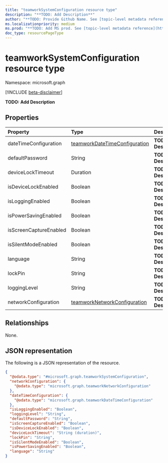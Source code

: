 ```yaml
---
title: "teamworkSystemConfiguration resource type"
description: "**TODO: Add Description**"
author: "**TODO: Provide Github Name. See [topic-level metadata reference](https://msgo.azurewebsites.net/add/document/guidelines/metadata.html#topic-level-metadata)**"
ms.localizationpriority: medium
ms.prod: "**TODO: Add MS prod. See [topic-level metadata reference](https://msgo.azurewebsites.net/add/document/guidelines/metadata.html#topic-level-metadata)**"
doc_type: resourcePageType
---
```


# teamworkSystemConfiguration resource type

Namespace: microsoft.graph

[!INCLUDE [beta-disclaimer](../../includes/beta-disclaimer.md)]

**TODO: Add Description**

## Properties
|Property|Type|Description|
|:---|:---|:---|
|dateTimeConfiguration|[teamworkDateTimeConfiguration](../resources/teamworkdatetimeconfiguration.md)|**TODO: Add Description**|
|defaultPassword|String|**TODO: Add Description**|
|deviceLockTimeout|Duration|**TODO: Add Description**|
|isDeviceLockEnabled|Boolean|**TODO: Add Description**|
|isLoggingEnabled|Boolean|**TODO: Add Description**|
|isPowerSavingEnabled|Boolean|**TODO: Add Description**|
|isScreenCaptureEnabled|Boolean|**TODO: Add Description**|
|isSilentModeEnabled|Boolean|**TODO: Add Description**|
|language|String|**TODO: Add Description**|
|lockPin|String|**TODO: Add Description**|
|loggingLevel|String|**TODO: Add Description**|
|networkConfiguration|[teamworkNetworkConfiguration](../resources/teamworknetworkconfiguration.md)|**TODO: Add Description**|

## Relationships
None.

## JSON representation
The following is a JSON representation of the resource.
<!-- {
  "blockType": "resource",
  "@odata.type": "microsoft.graph.teamworkSystemConfiguration"
}
-->
``` json
{
  "@odata.type": "#microsoft.graph.teamworkSystemConfiguration",
  "networkConfiguration": {
    "@odata.type": "microsoft.graph.teamworkNetworkConfiguration"
  },
  "dateTimeConfiguration": {
    "@odata.type": "microsoft.graph.teamworkDateTimeConfiguration"
  },
  "isLoggingEnabled": "Boolean",
  "loggingLevel": "String",
  "defaultPassword": "String",
  "isScreenCaptureEnabled": "Boolean",
  "isDeviceLockEnabled": "Boolean",
  "deviceLockTimeout": "String (duration)",
  "lockPin": "String",
  "isSilentModeEnabled": "Boolean",
  "isPowerSavingEnabled": "Boolean",
  "language": "String"
}
```

